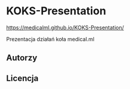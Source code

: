 # KOKS-Presentation
https://medicalml.github.io/KOKS-Presentation/

Prezentacja działań koła medical.ml

## Autorzy

## Licencja
